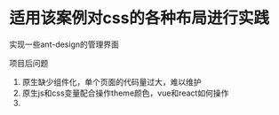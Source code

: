 # 适用该案例对css的各种布局进行实践
实现一些ant-design的管理界面

项目后问题
1. 原生缺少组件化，单个页面的代码量过大，难以维护
2. 原生js和css变量配合操作theme颜色，vue和react如何操作
3. 